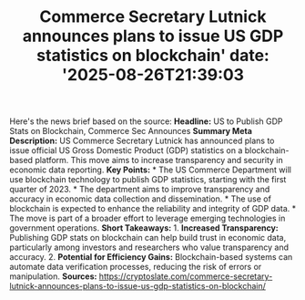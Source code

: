 ﻿---
title: "Commerce Secretary Lutnick announces plans to issue US GDP statistics on blockchain'
date: '2025-08-26T21:39:03"
category: "Markets"
summary: ""
slug: "commerce secretary lutnick announces plans to issue us gdp s"
source_urls:
  - "https://cryptoslate.com/commerce-secretary-lutnick-announces-plans-to-issue-us-gdp-statistics-on-blockchain/"
seo:
  title: "Commerce Secretary Lutnick announces plans to issue US GDP statistics on blockchain | Hash n Hedge'
  description: '"
  keywords: ["news", "markets", "brief"]
---
Here's the news brief based on the source:  **Headline:** US to Publish GDP Stats on Blockchain, Commerce Sec Announces  **Summary Meta Description:** US Commerce Secretary Lutnick has announced plans to issue official US Gross Domestic Product (GDP) statistics on a blockchain-based platform. This move aims to increase transparency and security in economic data reporting.  **Key Points:**  * The US Commerce Department will use blockchain technology to publish GDP statistics, starting with the first quarter of 2023. * The department aims to improve transparency and accuracy in economic data collection and dissemination. * The use of blockchain is expected to enhance the reliability and integrity of GDP data. * The move is part of a broader effort to leverage emerging technologies in government operations.  **Short Takeaways:**  1. **Increased Transparency:** Publishing GDP stats on blockchain can help build trust in economic data, particularly among investors and researchers who value transparency and accuracy. 2. **Potential for Efficiency Gains:** Blockchain-based systems can automate data verification processes, reducing the risk of errors or manipulation.  **Sources:** https://cryptoslate.com/commerce-secretary-lutnick-announces-plans-to-issue-us-gdp-statistics-on-blockchain/ 
